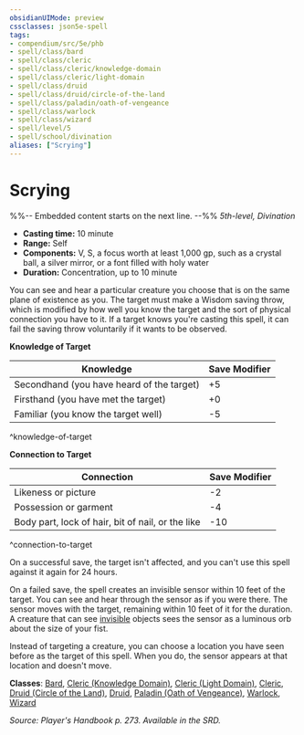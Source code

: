 ```yaml
---
obsidianUIMode: preview
cssclasses: json5e-spell
tags:
- compendium/src/5e/phb
- spell/class/bard
- spell/class/cleric
- spell/class/cleric/knowledge-domain
- spell/class/cleric/light-domain
- spell/class/druid
- spell/class/druid/circle-of-the-land
- spell/class/paladin/oath-of-vengeance
- spell/class/warlock
- spell/class/wizard
- spell/level/5
- spell/school/divination
aliases: ["Scrying"]
---
```

# Scrying
%%-- Embedded content starts on the next line. --%%
*5th-level, Divination*  

- **Casting time:** 10 minute
- **Range:** Self
- **Components:** V, S, a focus worth at least 1,000 gp, such as a crystal ball, a silver mirror, or a font filled with holy water
- **Duration:** Concentration, up to 10 minute

You can see and hear a particular creature you choose that is on the same plane of existence as you. The target must make a Wisdom saving throw, which is modified by how well you know the target and the sort of physical connection you have to it. If a target knows you're casting this spell, it can fail the saving throw voluntarily if it wants to be observed.

**Knowledge of Target**

| Knowledge | Save Modifier |
|-----------|---------------|
| Secondhand (you have heard of the target) | +5 |
| Firsthand (you have met the target) | +0 |
| Familiar (you know the target well) | -5 |
^knowledge-of-target

**Connection to Target**

| Connection | Save Modifier |
|------------|---------------|
| Likeness or picture | -2 |
| Possession or garment | -4 |
| Body part, lock of hair, bit of nail, or the like | -10 |
^connection-to-target

On a successful save, the target isn't affected, and you can't use this spell against it again for 24 hours.

On a failed save, the spell creates an invisible sensor within 10 feet of the target. You can see and hear through the sensor as if you were there. The sensor moves with the target, remaining within 10 feet of it for the duration. A creature that can see [invisible](rules/conditions.md#invisible) objects sees the sensor as a luminous orb about the size of your fist.

Instead of targeting a creature, you can choose a location you have seen before as the target of this spell. When you do, the sensor appears at that location and doesn't move.

**Classes**: [Bard](compendium/classes/bard.md), [Cleric (Knowledge Domain)](compendium/classes/cleric-knowledge-domain.md), [Cleric (Light Domain)](compendium/classes/cleric-light-domain.md), [Cleric](compendium/classes/cleric.md), [Druid (Circle of the Land)](compendium/classes/druid-circle-of-the-land.md), [Druid](compendium/classes/druid.md), [Paladin (Oath of Vengeance)](compendium/classes/paladin-oath-of-vengeance.md), [Warlock](compendium/classes/warlock.md), [Wizard](compendium/classes/wizard.md)

*Source: Player's Handbook p. 273. Available in the SRD.*
